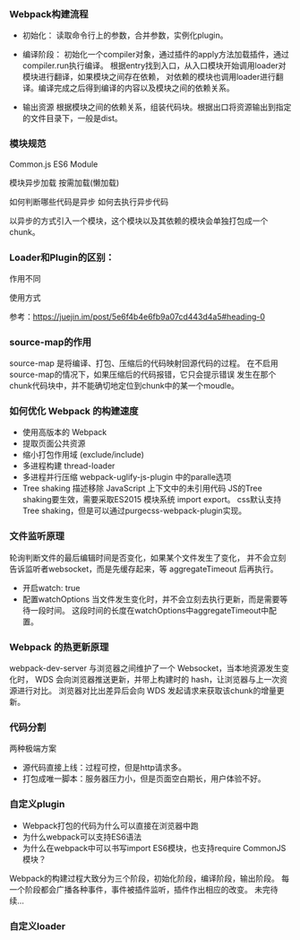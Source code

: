### Webpack构建流程
- 初始化：
读取命令行上的参数，合并参数，实例化plugin。

- 编译阶段：
初始化一个compiler对象，通过插件的apply方法加载插件，通过compiler.run执行编译。
根据entry找到入口，从入口模块开始调用loader对模块进行翻译，如果模块之间存在依赖，
对依赖的模块也调用loader进行翻译。编译完成之后得到编译的内容以及模块之间的依赖关系。

- 输出资源
根据模块之间的依赖关系，组装代码块。根据出口将资源输出到指定的文件目录下，一般是dist。

### 模块规范
Common.js
ES6 Module

模块异步加载
按需加载(懒加载)

如何判断哪些代码是异步
如何去执行异步代码

以异步的方式引入一个模块，这个模块以及其依赖的模块会单独打包成一个chunk。

### Loader和Plugin的区别：
作用不同

使用方式

参考：https://juejin.im/post/5e6f4b4e6fb9a07cd443d4a5#heading-0

### source-map的作用
source-map 是将编译、打包、压缩后的代码映射回源代码的过程。
在不启用source-map的情况下，如果压缩后的代码报错，它只会提示错误
发生在那个chunk代码块中，并不能确切地定位到chunk中的某一个moudle。

### 如何优化 Webpack 的构建速度
- 使用高版本的 Webpack
- 提取页面公共资源
- 缩小打包作用域 (exclude/include)
- 多进程构建 thread-loader
- 多进程并行压缩 webpack-uglify-js-plugin 中的paralle选项
- Tree shaking 
描述移除 JavaScript 上下文中的未引用代码
JS的Tree shaking要生效，需要采取ES2015 模块系统 import export。
css默认支持Tree shaking，但是可以通过purgecss-webpack-plugin实现。

### 文件监听原理
轮询判断文件的最后编辑时间是否变化，如果某个文件发生了变化，
并不会立刻告诉监听者websocket，而是先缓存起来，等 aggregateTimeout 后再执行。

- 开启watch: true
- 配置watchOptions
当文件发生变化时，并不会立刻去执行更新，而是需要等待一段时间。
这段时间的长度在watchOptions中aggregateTimeout中配置。

### Webpack 的热更新原理
webpack-dev-server 与浏览器之间维护了一个 Websocket，当本地资源发生变化时，
WDS 会向浏览器推送更新，并带上构建时的 hash，让浏览器与上一次资源进行对比。
浏览器对比出差异后会向 WDS 发起请求来获取该chunk的增量更新。

### 代码分割
两种极端方案
- 源代码直接上线：过程可控，但是http请求多。
- 打包成唯一脚本：服务器压力小，但是页面空白期长，用户体验不好。

### 自定义plugin

- Webpack打包的代码为什么可以直接在浏览器中跑
- 为什么webpack可以支持ES6语法
- 为什么在webpack中可以书写import ES6模块，也支持require CommonJS模块？

Webpack的构建过程大致分为三个阶段，初始化阶段，编译阶段，输出阶段。
每一个阶段都会广播各种事件，事件被插件监听，插件作出相应的改变。
未完待续...

### 自定义loader
